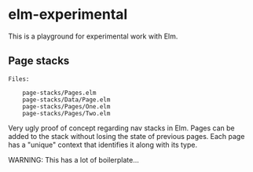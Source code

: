 # elm-experimental

This is a playground for experimental work with Elm.

## Page stacks

```
Files:

    page-stacks/Pages.elm
    page-stacks/Data/Page.elm
    page-stacks/Pages/One.elm
    page-stacks/Pages/Two.elm
```

Very ugly proof of concept regarding nav stacks in Elm. Pages can be added to the stack without
losing the state of previous pages. Each page has a "unique" context that identifies it along with its type.

WARNING: This has a lot of boilerplate...
